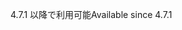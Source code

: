 <span data-ttu-id="72773-101">4.7.1 以降で利用可能</span><span class="sxs-lookup"><span data-stu-id="72773-101">Available since 4.7.1</span></span>